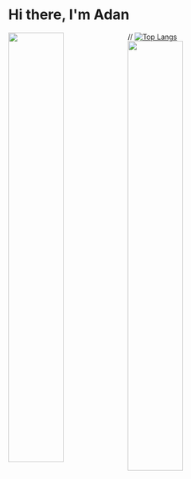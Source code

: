 # Hi there, I'm Adan

// [![Top Langs](https://github-readme-stats.vercel.app/api/top-langs/?username=viveroa2291&layout=donut)](https://github.com/viveroa2291/github-readme-stats)
<img align="left" width="47%" src="https://github-readme-stats.vercel.app/api/top-langs/?username=viveroa2291&layout=compact"/>
<img align="left" width="47%" src="https://github-readme-stats.vercel.app/api?username=viveroa2291&show_icons=true&theme=radical"/>
